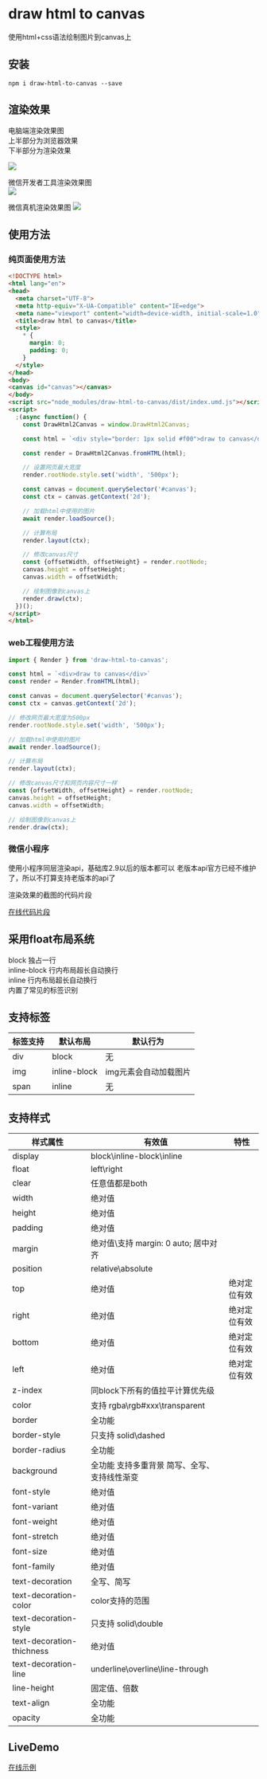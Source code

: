 # draw html to canvas

使用html+css语法绘制图片到canvas上

## 安装
```
npm i draw-html-to-canvas --save
```

## 渲染效果

电脑端渲染效果图  
上半部分为浏览器效果  
下半部分为渲染效果  

![](./example/resources/pcscreencap.png)

微信开发者工具渲染效果图  
![](./example/resources/wxscreencap.png)

微信真机渲染效果图
![](./example/resources/realphonescreencap.png)



## 使用方法

### 纯页面使用方法

```html
<!DOCTYPE html>
<html lang="en">
<head>
  <meta charset="UTF-8">
  <meta http-equiv="X-UA-Compatible" content="IE=edge">
  <meta name="viewport" content="width=device-width, initial-scale=1.0">
  <title>draw html to canvas</title>
  <style>
    * {
      margin: 0;
      padding: 0;
    }
  </style>
</head>
<body>
<canvas id="canvas"></canvas>
</body>
<script src="node_modules/draw-html-to-canvas/dist/index.umd.js"></script>
<script>
  ;(async function() {
    const DrawHtml2Canvas = window.DrawHtml2Canvas;

    const html = `<div style="border: 1px solid #f00">draw to canvas</div>`;

    const render = DrawHtml2Canvas.fromHTML(html);

    // 设置网页最大宽度
    render.rootNode.style.set('width', '500px');

    const canvas = document.querySelector('#canvas');
    const ctx = canvas.getContext('2d');

    // 加载html中使用的图片
    await render.loadSource();

    // 计算布局
    render.layout(ctx);

    // 修改canvas尺寸
    const {offsetWidth, offsetHeight} = render.rootNode;
    canvas.height = offsetHeight;
    canvas.width = offsetWidth;

    // 绘制图像到canvas上
    render.draw(ctx);
  })();
</script>
</html>

```

### web工程使用方法
```javascript
import { Render } from 'draw-html-to-canvas';

const html = `<div>draw to canvas</div>`
const render = Render.fromHTML(html);

const canvas = document.querySelector('#canvas');
const ctx = canvas.getContext('2d');

// 修改网页最大宽度为500px
render.rootNode.style.set('width', '500px');

// 加载html中使用的图片
await render.loadSource();

// 计算布局
render.layout(ctx);

// 修改canvas尺寸和网页内容尺寸一样
const {offsetWidth, offsetHeight} = render.rootNode;
canvas.height = offsetHeight;
canvas.width = offsetWidth;

// 绘制图像到canvas上
render.draw(ctx);
```


### 微信小程序
使用小程序同层渲染api，基础库2.9以后的版本都可以
老版本api官方已经不维护了，所以不打算支持老版本的api了

渲染效果的截图的代码片段  

[在线代码片段](https://developers.weixin.qq.com/s/ZN2bW5mS7PzA)


## 采用**float**布局系统
block 独占一行  
inline-block 行内布局超长自动换行  
inline 行内布局超长自动换行  
内置了常见的标签识别  

## 支持标签

|标签支持|默认布局|默认行为|
|----|----|----|
|div|block|无|
|img|inline-block|img元素会自动加载图片|
|span|inline|无|

## 支持样式

|样式属性|有效值|特性|
|----|----|----|
|display|block\inline-block\inline|
|float|left\right|
|clear|任意值都是both|
|width|绝对值|
|height|绝对值|
|padding|绝对值|
|margin|绝对值\支持 margin: 0 auto; 居中对齐|
|position|relative\absolute|
|top|绝对值|绝对定位有效|
|right|绝对值|绝对定位有效|
|bottom|绝对值|绝对定位有效|
|left|绝对值|绝对定位有效|
|z-index|同block下所有的值拉平计算优先级|
|color|支持 rgba\rgb\#xxx\transparent|
|border|全功能|
|border-style|只支持 solid\dashed|
|border-radius|全功能|
|background|全功能 支持多重背景 简写、全写、支持线性渐变|
|font-style|绝对值|
|font-variant|绝对值|
|font-weight|绝对值|
|font-stretch|绝对值|
|font-size|绝对值|
|font-family|绝对值|
|text-decoration|全写、简写|
|text-decoration-color|color支持的范围|
|text-decoration-style|只支持 solid\double|
|text-decoration-thichness|绝对值|
|text-decoration-line|underline\overline\line-through|
|line-height|固定值、倍数|
|text-align|全功能|
|opacity|全功能|


## LiveDemo

[在线示例](https://draw-html-to-canvas.js-css.com)

